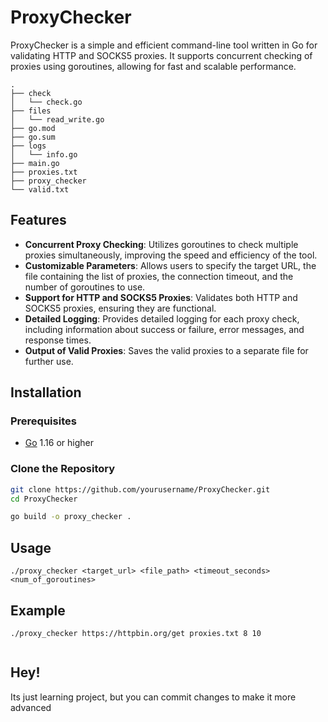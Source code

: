 # ProxyChecker

ProxyChecker is a simple and efficient command-line tool written in Go for validating HTTP and SOCKS5 proxies. It supports concurrent checking of proxies using goroutines, allowing for fast and scalable performance.
```
.
├── check
│   └── check.go
├── files
│   └── read_write.go
├── go.mod
├── go.sum
├── logs
│   └── info.go
├── main.go
├── proxies.txt
├── proxy_checker
└── valid.txt
```

## Features

- **Concurrent Proxy Checking**: Utilizes goroutines to check multiple proxies simultaneously, improving the speed and efficiency of the tool.
- **Customizable Parameters**: Allows users to specify the target URL, the file containing the list of proxies, the connection timeout, and the number of goroutines to use.
- **Support for HTTP and SOCKS5 Proxies**: Validates both HTTP and SOCKS5 proxies, ensuring they are functional.
- **Detailed Logging**: Provides detailed logging for each proxy check, including information about success or failure, error messages, and response times.
- **Output of Valid Proxies**: Saves the valid proxies to a separate file for further use.

## Installation

### Prerequisites

- [Go](https://golang.org/dl/) 1.16 or higher

### Clone the Repository

```bash
git clone https://github.com/yourusername/ProxyChecker.git
cd ProxyChecker

go build -o proxy_checker .

```

## Usage
```
./proxy_checker <target_url> <file_path> <timeout_seconds> <num_of_goroutines>
```

## Example
```
./proxy_checker https://httpbin.org/get proxies.txt 8 10
  
```

## Hey!

Its just learning project, but you can commit changes to make it more advanced



